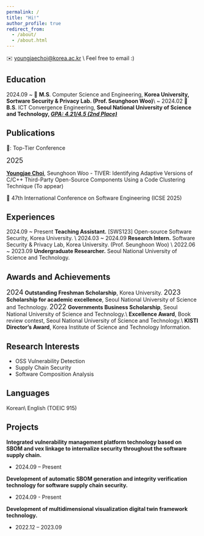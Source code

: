 ```yaml
---
permalink: /
title: "Hi!"
author_profile: true
redirect_from: 
  - /about/
  - /about.html
---
```

<!-- Youngjae Choi -->
✉️ youngjaechoi@korea.ac.kr \\
    Feel free to email :) 

## Education

2024.09 ~ 🏫 **M.S**. Computer Science and Engineering, **Korea University, Sortware Security & Privacy Lab. (Prof. Seunghoon Woo)**\\
~ 2024.02 🏫 **B.S**. ICT Convergence Engineering, **Seoul National University of Science and Technology, *<u>GPA: 4.21/4.5 (2nd Place)</u>***

## Publications
👑: Top-Tier Conference

<font size = 4>2025</font>

**<u>Youngjae Choi</u>**, Seunghoon Woo - TIVER: Identifying Adaptive Versions of C/C++ Third-Party Open-Source Components Using a Code Clustering Technique (To appear)



👑 47th International Conference on Software Engineering (ICSE 2025)

## Experiences

2024.09 ~ Present **Teaching Assistant.** [SWS123] Open-source Software Security, Korea University. \\
2024.03 ~ 2024.09 **Research Intern.** Software Security & Privacy Lab, Korea University. (Prof. Seunghoon Woo) \\
2022.06 ~ 2023.09 **Undergraduate Researcher.** Seoul National University of Science and Technology.

## Awards and Achievements
<font size = 4>2024</font>
**Outstanding Freshman Scholarship**, Korea University.
<font size = 4>2023</font>
**Scholarship for academic excellence**, Seoul National University of Science and Technology.
<font size = 4>2022</font>
**Governments Business Scholarship**, Seoul National University of Science and Technology.\\
**Excellence Award**, Book review contest, Seoul National University of Science and Technology.\\
**KISTI Director’s Award**, Korea Institute of Science and Technology Information.

## Research Interests

- OSS Vulnerability Detection
- Supply Chain Security
- Software Composition Analysis

## Languages
Korean\\
English (TOEIC 915)

## Projects

**Integrated vulnerability management platform technology based on SBOM and vex linkage to internalize security throughout the software supply chain.**
 - 2024.09 – Present


**Development of automatic SBOM generation and integrity verification technology for software supply chain security.**
 - 2024.09 - Present


**Development of multidimensional visualization digital twin framework technology.**
 - 2022.12 – 2023.09
